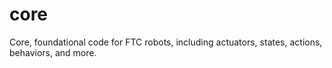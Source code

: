 # core
Core, foundational code for FTC robots, including actuators, states, actions, behaviors, and more.
